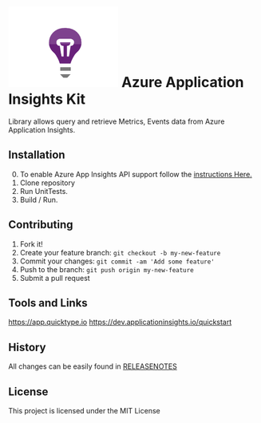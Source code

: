 # ![App Insights Icon](https://raw.githubusercontent.com/Boriszn/AzureApplicationInsightsKit/develop/assets/img/application-insights-logo.png "App Insights")  Azure Application Insights Kit

Library allows query and retrieve Metrics, Events data from Azure Application Insights.

## Installation

0. To enable Azure App Insights API support follow the [instructions Here.](https://dev.applicationinsights.io/quickstart)
1. Clone repository
2. Run UnitTests.
3. Build / Run.

## Contributing

1. Fork it!
2. Create your feature branch: `git checkout -b my-new-feature`
3. Commit your changes: `git commit -am 'Add some feature'`
4. Push to the branch: `git push origin my-new-feature`
5. Submit a pull request

## Tools and Links

 https://app.quicktype.io
 https://dev.applicationinsights.io/quickstart

## History

All changes can be easily found in [RELEASENOTES](ReleaseNotes.md)

## License

This project is licensed under the MIT License